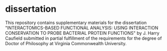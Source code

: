 # dissertation
This repository contains supplementary materials for the dissertation
"INTERACTOMICS-BASED FUNCTIONAL ANALYSIS: USING INTERACTION CONSERVATION TO PROBE BACTERIAL PROTEIN FUNCTIONS"
by J. Harry Caufield
submitted in partial fulfillment of the requirements for the degree of Doctor of Philosophy at Virginia Commonwealth University.
